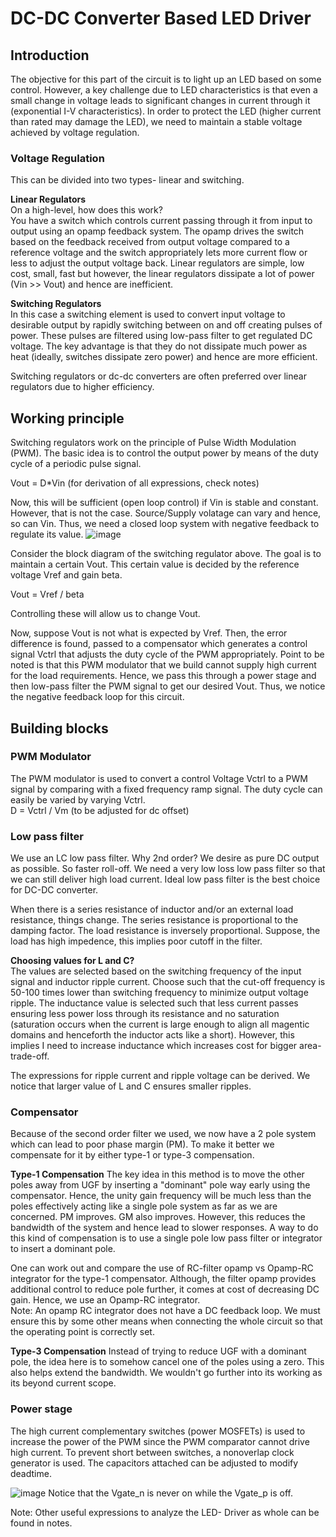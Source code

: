 # DC-DC Converter Based LED Driver

## Introduction
The objective for this part of the circuit is to light up an LED based on some control. However, a key challenge due to LED characteristics is that even a small change in voltage leads to significant changes in current through it (exponential I-V characteristics). In order to protect the LED (higher current than rated may damage the LED), we need to maintain a stable voltage achieved by voltage regulation.

### Voltage Regulation
This can be divided into two types- linear and switching. 

**Linear Regulators**  
On a high-level, how does this work?   
You have a switch which controls current passing through it from input to output using an opamp feedback system. The opamp drives the switch based on the feedback received from output voltage compared to a reference voltage and the switch appropriately lets more current flow or less to adjust the output voltage back. Linear regulators are simple, low cost, small, fast but however, the linear regulators dissipate a lot of power (Vin >> Vout) and hence are inefficient.

**Switching Regulators**  
In this case a switching element is used to convert input voltage to desirable output by rapidly switching between on and off creating pulses of power. These pulses are filtered using low-pass filter to get regulated DC voltage. The key advantage is that they do not dissipate much power as heat (ideally, switches dissipate zero power) and hence are more efficient.

Switching regulators or dc-dc converters are often preferred over linear regulators due to higher efficiency.

## Working principle
Switching regulators work on the principle of Pulse Width Modulation (PWM). The basic idea is to control the output power by means of the duty cycle of a periodic pulse signal.

Vout = D*Vin (for derivation of all expressions, check notes)

Now, this will be sufficient (open loop control) if Vin is stable and constant. However, that is not the case. Source/Supply volatage can vary and hence, so can Vin. Thus, we need a closed loop system with negative feedback to regulate its value.
![image](https://github.com/user-attachments/assets/00d92965-76c2-4575-9b25-d12f46a87318)

Consider the block diagram of the switching regulator above. The goal is to maintain a certain Vout. This certain value is decided by the reference voltage Vref and gain beta.

Vout = Vref / beta

Controlling these will allow us to change Vout.

Now, suppose Vout is not what is expected by Vref. Then, the error difference is found, passed to a compensator which generates a control signal Vctrl that adjusts the duty cycle of the PWM appropriately. Point to be noted is that this PWM modulator that we build cannot supply high current for the load requirements. Hence, we pass this through a power stage and then low-pass filter the PWM signal to get our desired Vout. Thus, we notice the negative feedback loop for this circuit.

## Building blocks

### PWM Modulator
The PWM modulator is used to convert a control Voltage Vctrl to a PWM signal by comparing with a fixed frequency ramp signal. The duty cycle can easily be varied by varying Vctrl.  
D = Vctrl / Vm (to be adjusted for dc offset)

### Low pass filter
We use an LC low pass filter. Why 2nd order? We desire as pure DC output as possible. So faster roll-off. We need a very low loss low pass filter so that we can still deliver high load current. Ideal low pass filter is the best choice for DC-DC converter.

When there is a series resistance of inductor and/or an external load resistance, things change.
The series resistance is proportional to the damping factor. The load resistance is inversely proportional. Suppose, the load has high impedence, this implies poor cutoff in the filter.

**Choosing values for L and C?**  
The values are selected based on the switching frequency of the input signal and inductor ripple current. Choose such that the cut-off frequency is 50-100 times lower than switching frequency to minimize output voltage ripple. The inductance value is selected such that less current passes ensuring less power loss through its resistance and no saturation (saturation occurs when the current is large enough to align all magentic domains and henceforth the inductor acts like a short). However, this implies I need to increase inductance which increases cost for bigger area- trade-off.

The expressions for ripple current and ripple voltage can be derived. We notice that larger value of L and C ensures smaller ripples.

### Compensator
Because of the second order filter we used, we now have a 2 pole system which can lead to poor phase margin (PM). To make it better we compensate for it by either type-1 or type-3 compensation.

**Type-1 Compensation**
The key idea in this method is to move the other poles away from UGF by inserting a "dominant" pole way early using the compensator. Hence, the unity gain frequency will be much less than the poles effectively acting like a single pole system as far as we are concerned. PM improves. GM also improves. However, this reduces the bandwidth of the system and hence lead to slower responses. A way to do this kind of compensation is to use a single pole low pass filter or integrator to insert a dominant pole.

One can work out and compare the use of RC-filter opamp vs Opamp-RC integrator for the type-1 compensator. Although, the filter opamp provides additional control to reduce pole further, it comes at cost of decreasing DC gain. Hence, we use an Opamp-RC integrator.  
Note: An opamp RC integrator does not have a DC feedback loop. We must ensure this by some other means when connecting the whole circuit so that the operating point is correctly set.

**Type-3 Compensation**
Instead of trying to reduce UGF with a dominant pole, the idea here is to somehow cancel one of the poles using a zero. This also helps extend the bandwidth. We wouldn't go further into its working as its beyond current scope.

### Power stage
The high current complementary switches (power MOSFETs) is used to increase the power of the PWM since the PWM comparator cannot drive high current. To prevent short between switches, a nonoverlap clock generator is used. The capacitors attached can be adjusted to modify deadtime.

![image](https://github.com/user-attachments/assets/5be7ebf4-2522-4e2e-9fbd-4b7bc4858e9d)
Notice that the Vgate_n is never on while the Vgate_p is off.

Note: Other useful expressions to analyze the LED- Driver as whole can be found in notes.
